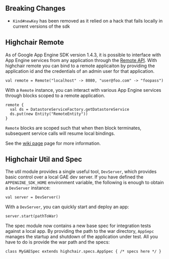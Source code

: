 Breaking Changes
----------------
* ``Kind#newKey`` has been removed as it relied on a hack that fails locally in current versions of the sdk


Highchair Remote
----------------
As of Google App Engine SDK version 1.4.3, it is possible to interface
with App Engine services from any application through the
[Remote API][gae_remote]. With highchair remote you can bind to a remote
applicaiton by providing the application id and the credentials of an
admin user for that application.

    val remote = Remote("localhost" -> 8080, "user@foo.com" -> "foopass")

With a ``Remote`` instance, you can interact with various App Engine services
through blocks scoped to a remote application.

    remote {
      val ds = DatastoreServiceFactory.getDatastoreService
      ds.put(new Entity("RemoteEntity"))
    }

``Remote`` blocks are scoped such that when then block terminates, subsequent
service calls will resume local bindings.

See the [wiki page][remote_wiki] page for more information.

[gae_remote]: http://code.google.com/appengine/docs/java/tools/remoteapi.html
[remote_wiki]: https://github.com/chrislewis/highchair/wiki/Remote


Highchair Util and Spec
--------------
The util module provides a single useful tool, `DevServer`, which provides
basic control over a local GAE dev server. If you have defined the
`APPENGINE_SDK_HOME` environment variable, the following is enough to obtain
a `DevServer` instance:

    val server = DevServer()

With a `DevServer`, you can quickly start and deploy an app:

    server.start(pathToWar)
    
The spec module now contains a new base spec for integration tests against a
local app. By providing the path to the war directory, `AppSepc` manages the
startup and shutdown of the application under test. All you have to do is
provide the war path and the specs:

    class MyGAESpec extends highchair.specs.AppSpec { /* specs here */ }
    
